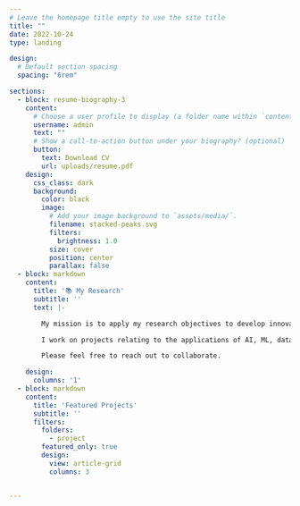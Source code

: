 ```yaml
---
# Leave the homepage title empty to use the site title
title: ""
date: 2022-10-24
type: landing

design:
  # Default section spacing
  spacing: "6rem"

sections:
  - block: resume-biography-3
    content:
      # Choose a user profile to display (a folder name within `content/authors/`)
      username: admin
      text: ""
      # Show a call-to-action button under your biography? (optional)
      button:
        text: Download CV
        url: uploads/resume.pdf
    design:
      css_class: dark
      background:
        color: black
        image:
          # Add your image background to `assets/media/`.
          filename: stacked-peaks.svg
          filters:
            brightness: 1.0
          size: cover
          position: center
          parallax: false
  - block: markdown
    content:
      title: '📚 My Research'
      subtitle: ''
      text: |-

        My mission is to apply my research objectives to develop innovations that help the communities that I come from, whether that be the world, or where I grew up in - Hawai'i.

        I work on projects relating to the applications of AI, ML, data science, and mathematics to physical science fields such as physics and atmospheric sciences.

        Please feel free to reach out to collaborate.

    design:
      columns: '1'
  - block: markdown
    content:
      title: 'Featured Projects'
      subtitle: ''
      filters:
        folders:
          - project
        featured_only: true
        design:
          view: article-grid
          columns: 3


---
```

